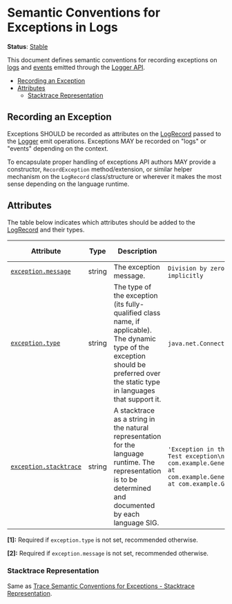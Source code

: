 <!--- Hugo front matter used to generate the website version of this page:
linkTitle: Logs
--->

# Semantic Conventions for Exceptions in Logs

**Status**: [Stable][DocumentStatus]

This document defines semantic conventions for recording exceptions on
[logs](https://github.com/open-telemetry/opentelemetry-specification/tree/v1.35.0/specification/logs/bridge-api.md#emit-a-logrecord) and [events](https://github.com/open-telemetry/opentelemetry-specification/tree/v1.35.0/specification/logs/event-api.md#emit-event)
emitted through the [Logger API](https://github.com/open-telemetry/opentelemetry-specification/tree/v1.35.0/specification/logs/bridge-api.md#logger).

<!-- toc -->

- [Recording an Exception](#recording-an-exception)
- [Attributes](#attributes)
  - [Stacktrace Representation](#stacktrace-representation)

<!-- tocstop -->

## Recording an Exception

Exceptions SHOULD be recorded as attributes on the
[LogRecord](https://github.com/open-telemetry/opentelemetry-specification/tree/v1.35.0/specification/logs/data-model.md#log-and-event-record-definition) passed to the [Logger](https://github.com/open-telemetry/opentelemetry-specification/tree/v1.35.0/specification/logs/bridge-api.md#logger) emit
operations. Exceptions MAY be recorded on "logs" or "events" depending on the
context.

To encapsulate proper handling of exceptions API authors MAY provide a
constructor, `RecordException` method/extension, or similar helper mechanism on
the `LogRecord` class/structure or wherever it makes the most sense depending on
the language runtime.

## Attributes

The table below indicates which attributes should be added to the
[LogRecord](https://github.com/open-telemetry/opentelemetry-specification/tree/v1.35.0/specification/logs/data-model.md#log-and-event-record-definition) and their types.

<!-- semconv log-exception -->
<!-- NOTE: THIS TEXT IS AUTOGENERATED. DO NOT EDIT BY HAND. -->
<!-- see templates/registry/markdown/snippet.md.j2 -->
<!-- prettier-ignore-start -->
<!-- markdownlint-capture -->
<!-- markdownlint-disable -->

| Attribute  | Type | Description  | Examples  | [Requirement Level](https://opentelemetry.io/docs/specs/semconv/general/attribute-requirement-level/) | Stability |
|---|---|---|---|---|---|
| [`exception.message`](/docs/attributes-registry/exception.md) | string | The exception message. | `Division by zero`; `Can't convert 'int' object to str implicitly` | `Conditionally Required` [1] | ![Stable](https://img.shields.io/badge/-stable-lightgreen) |
| [`exception.type`](/docs/attributes-registry/exception.md) | string | The type of the exception (its fully-qualified class name, if applicable). The dynamic type of the exception should be preferred over the static type in languages that support it. | `java.net.ConnectException`; `OSError` | `Conditionally Required` [2] | ![Stable](https://img.shields.io/badge/-stable-lightgreen) |
| [`exception.stacktrace`](/docs/attributes-registry/exception.md) | string | A stacktrace as a string in the natural representation for the language runtime. The representation is to be determined and documented by each language SIG. | `'Exception in thread "main" java.lang.RuntimeException: Test exception\n at com.example.GenerateTrace.methodB(GenerateTrace.java:13)\n at com.example.GenerateTrace.methodA(GenerateTrace.java:9)\n at com.example.GenerateTrace.main(GenerateTrace.java:5)'` | `Recommended` | ![Stable](https://img.shields.io/badge/-stable-lightgreen) |

**[1]:** Required if `exception.type` is not set, recommended otherwise.

**[2]:** Required if `exception.message` is not set, recommended otherwise.




<!-- markdownlint-restore -->
<!-- prettier-ignore-end -->
<!-- END AUTOGENERATED TEXT -->
<!-- endsemconv -->

### Stacktrace Representation

Same as [Trace Semantic Conventions for Exceptions - Stacktrace
Representation](exceptions-spans.md#stacktrace-representation).

[DocumentStatus]: https://opentelemetry.io/docs/specs/otel/document-status
